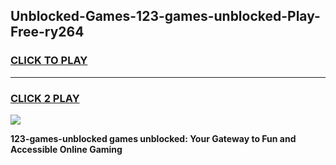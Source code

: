 
## Unblocked-Games-123-games-unblocked-Play-Free-ry264
<h3>
<a href="https://premium76.site?title=123-games-unblocked&ref=10A">CLICK TO PLAY</a></h3>
<hr>

<h3>
<a href="https://premium76.site?title=123-games-unblocked&ref=10A">CLICK 2 PLAY</a>
  
</h3>

<a href="https://premium76.site?title=123-games-unblocked&ref=10A"><img src="https://clearcache.store/games.png"></a>


**123-games-unblocked games unblocked: Your Gateway to Fun and Accessible Online Gaming**

